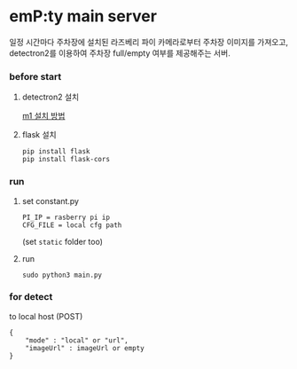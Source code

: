 # emP:ty main server

일정 시간마다 주차장에 설치된 라즈베리 파이 카메라로부터 주차장 이미지를 가져오고, detectron2를 이용하여 주차장 full/empty 여부를 제공해주는 서버.

### before start
1. detectron2 설치

    [m1 설치 방법](https://velog.io/@huttzza/m1-detectron2-%EC%84%A4%EC%B9%98)

2. flask 설치

    ```
    pip install flask
    pip install flask-cors
    ```

### run
1. set constant.py
    ```
    PI_IP = rasberry pi ip
    CFG_FILE = local cfg path
    ```
    (set `static` folder too)

2. run

    ```
    sudo python3 main.py
    ```

### for detect
to local host (POST)
```
{
    "mode" : "local" or "url",
    "imageUrl" : imageUrl or empty
}
```
